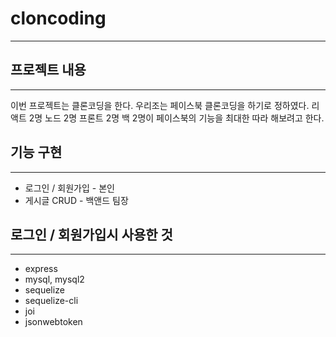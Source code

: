 # cloncoding
___

## 프로젝트 내용
___

이번 프로젝트는 클론코딩을 한다. 우리조는 페이스북 클론코딩을 하기로 정하였다. 리액트 2명 노드 2명 프론트 2명 백 2명이
페이스북의 기능을 최대한 따라 해보려고 한다.

## 기능 구현
___
* 로그인 / 회원가입 - 본인
* 게시글 CRUD - 백앤드 팀장

## 로그인 / 회원가입시 사용한 것
___
* express
* mysql, mysql2
* sequelize
* sequelize-cli
* joi 
* jsonwebtoken


